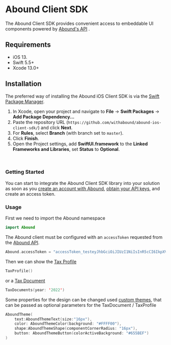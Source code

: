 
# Abound Client SDK

The Abound Client SDK provides convenient access to embeddable UI components powered by [Abound's API](https://docs.withabound.com/) .

## Requirements 

- iOS 13.
- Swift 5.5+
- Xcode 13.0+

## Installation

The preferred way of installing the Abound iOS Client SDK is via the [Swift Package Manager](https://swift.org/package-manager/).

1. In Xcode, open your project and navigate to **File** → **Swift Packages** → **Add Package Dependency...**
2. Paste the repository URL (`https://github.com/withabound/abound-ios-client-sdk/`) and click **Next**.
3. For **Rules**, select **Branch** (with branch set to `master`).
4. Click **Finish**.
5. Open the Project settings, add **SwiftUI.framework** to the **Linked Frameworks and Libraries**, set **Status** to **Optional**.

<br>

### Getting Started

You can start to integrate the Abound Client SDK library into your solution as soon as you [create an account with Abound][developer-dashboard-signup], [obtain your API keys][developer-dashboard-keys], and create an access token.

### Usage
First we need to import the Abound namespace
```swift
import Abound
```

The Abound client must be configured with an `accessToken` requested from the [Abound API](https://docs.withabound.com/reference/createaccesstoken).

```swift
Abound.accessToken = "accessToken_testeyJhbGciOiJIUzI1NiIsInR5cCI6IkpXVCJ9.eyJhcHBfaWQiOiJhcHBJZF90ZXN0NDhlN2VhYTMxNzVhNjYzNTRlMDA2MjY1NDJkMiIsImNyZWF0ZWRfdGltZXN0YW1wIjoxNjU1MDk2NDAwMDAwLCJlbnZpcm9ubWVudCI6Imh0dHBzOi8vc2FuZGJveC1hcGkud2l0aGFib3VuZC5jb20vdjIiLCJleHBpcmF0aW9uX3RpbWVzdGFtcCI6MzI1MDM3MDE2MDAwMDAsInN0YXR1cyI6IkFjdGl2ZSIsInVzZXJfaWQiOiJ1c2VySWRfdGVzdDI0YjA1ZDc2MWZmNThiNTkzMWJkMDc3NzhjNjdiNGU4MThlNCIsImlhdCI6MTY1NTEzMDMxM30.dOUIyxTRV0QDmrFiy-GoyhKc8qru3pymIcPS5cGTaNk"
```

Then we can show the [Tax Profile](https://docs.withabound.com/docs/adding-a-tax-profile-drop-in-to-your-app)

```swift
TaxProfile()
```

or a [Tax  Document](https://docs.withabound.com/docs/adding-a-tax-documents-drop-in-to-your-app)

```swift
TaxDocuments(year: '2022')
```

Some properties for the design can be changed used [custom themes](https://docs.withabound.com/docs/custom-theming-for-drop-in-components), that can be passed as optional parameters for the TaxDocument / TaxProfile

```swift
AboundTheme(
    text:AboundThemeText(size:"16px"),
    color: AboundThemeColor(background: "#FFFF00"),
    shape:AboundThemeShape(componentCornerRadius: "16px"),
    button: AboundThemeButton(colorActiveBackground: "#655BEF")
)
```


[docs]: https://docs.withabound.com
[developer-dashboard]: https://dashboard.withabound.com
[developer-dashboard-keys]: https://dashboard.withabound.com/keys
[developer-dashboard-signup]: https://dashboard.withabound.com/signup

